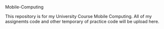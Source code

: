 Mobile-Computing

This repository is for my University Course Mobile Computing.
All of my assignemts code and other temporary of practice code will be upload here.